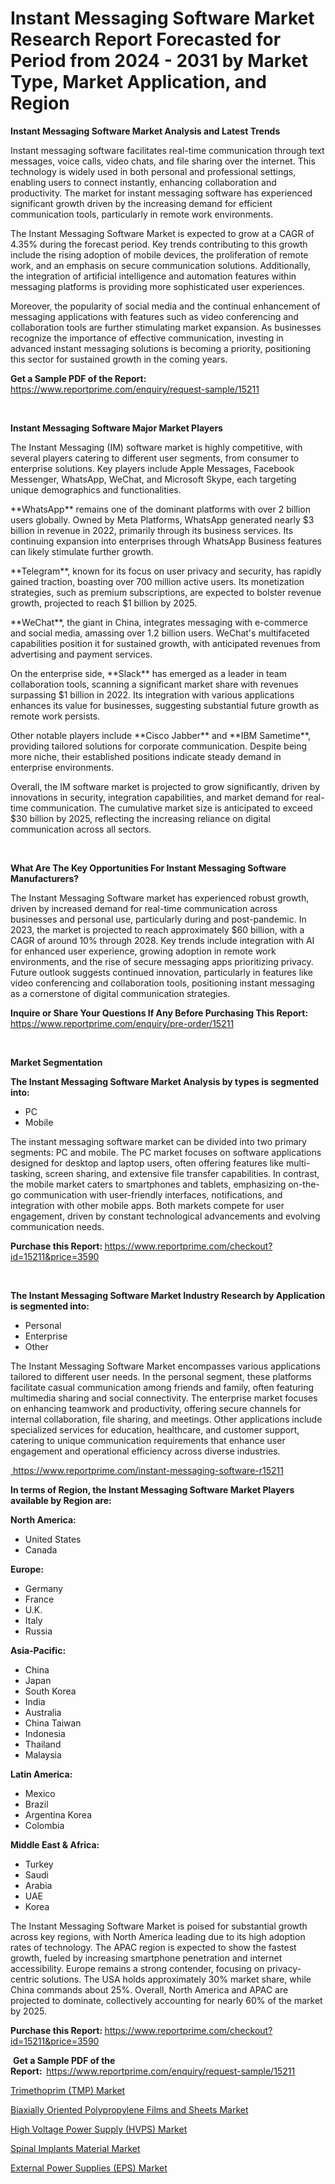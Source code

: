 <p><h1>Instant Messaging Software Market Research Report Forecasted for Period from 2024 -  2031 by Market Type, Market Application, and Region</h1></p><p><strong>Instant Messaging Software Market Analysis and Latest Trends</strong></p>
<p><p>Instant messaging software facilitates real-time communication through text messages, voice calls, video chats, and file sharing over the internet. This technology is widely used in both personal and professional settings, enabling users to connect instantly, enhancing collaboration and productivity. The market for instant messaging software has experienced significant growth driven by the increasing demand for efficient communication tools, particularly in remote work environments.</p><p>The Instant Messaging Software Market is expected to grow at a CAGR of 4.35% during the forecast period. Key trends contributing to this growth include the rising adoption of mobile devices, the proliferation of remote work, and an emphasis on secure communication solutions. Additionally, the integration of artificial intelligence and automation features within messaging platforms is providing more sophisticated user experiences. </p><p>Moreover, the popularity of social media and the continual enhancement of messaging applications with features such as video conferencing and collaboration tools are further stimulating market expansion. As businesses recognize the importance of effective communication, investing in advanced instant messaging solutions is becoming a priority, positioning this sector for sustained growth in the coming years.</p></p>
<p><strong>Get a Sample PDF of the Report:&nbsp;</strong> <a href="https://www.reportprime.com/enquiry/request-sample/15211?utm_campaign=1332&utm_medium=2&utm_source=Github&utm_content=ia&utm_term=11102024&utm_id=instant-messaging-software">https://www.reportprime.com/enquiry/request-sample/15211</a></p>
<p>&nbsp;</p>
<p><strong>Instant Messaging Software Major Market Players</strong></p>
<p><p>The Instant Messaging (IM) software market is highly competitive, with several players catering to different user segments, from consumer to enterprise solutions. Key players include Apple Messages, Facebook Messenger, WhatsApp, WeChat, and Microsoft Skype, each targeting unique demographics and functionalities.</p><p>**WhatsApp** remains one of the dominant platforms with over 2 billion users globally. Owned by Meta Platforms, WhatsApp generated nearly $3 billion in revenue in 2022, primarily through its business services. Its continuing expansion into enterprises through WhatsApp Business features can likely stimulate further growth.</p><p>**Telegram**, known for its focus on user privacy and security, has rapidly gained traction, boasting over 700 million active users. Its monetization strategies, such as premium subscriptions, are expected to bolster revenue growth, projected to reach $1 billion by 2025.</p><p>**WeChat**, the giant in China, integrates messaging with e-commerce and social media, amassing over 1.2 billion users. WeChat's multifaceted capabilities position it for sustained growth, with anticipated revenues from advertising and payment services.</p><p>On the enterprise side, **Slack** has emerged as a leader in team collaboration tools, scanning a significant market share with revenues surpassing $1 billion in 2022. Its integration with various applications enhances its value for businesses, suggesting substantial future growth as remote work persists.</p><p>Other notable players include **Cisco Jabber** and **IBM Sametime**, providing tailored solutions for corporate communication. Despite being more niche, their established positions indicate steady demand in enterprise environments.</p><p>Overall, the IM software market is projected to grow significantly, driven by innovations in security, integration capabilities, and market demand for real-time communication. The cumulative market size is anticipated to exceed $30 billion by 2025, reflecting the increasing reliance on digital communication across all sectors.</p></p>
<p>&nbsp;</p>
<p><strong>What Are The Key Opportunities For Instant Messaging Software Manufacturers?</strong></p>
<p><p>The Instant Messaging Software market has experienced robust growth, driven by increased demand for real-time communication across businesses and personal use, particularly during and post-pandemic. In 2023, the market is projected to reach approximately $60 billion, with a CAGR of around 10% through 2028. Key trends include integration with AI for enhanced user experience, growing adoption in remote work environments, and the rise of secure messaging apps prioritizing privacy. Future outlook suggests continued innovation, particularly in features like video conferencing and collaboration tools, positioning instant messaging as a cornerstone of digital communication strategies.</p></p>
<p><strong>Inquire or Share Your Questions If Any Before Purchasing This Report:</strong> <a href="https://www.reportprime.com/enquiry/pre-order/15211?utm_campaign=1332&utm_medium=2&utm_source=Github&utm_content=ia&utm_term=11102024&utm_id=instant-messaging-software">https://www.reportprime.com/enquiry/pre-order/15211</a></p>
<p>&nbsp;</p>
<p><strong>Market Segmentation</strong></p>
<p><strong>The Instant Messaging Software Market Analysis by types is segmented into:</strong></p>
<p><ul><li>PC</li><li>Mobile</li></ul></p>
<p><p>The instant messaging software market can be divided into two primary segments: PC and mobile. The PC market focuses on software applications designed for desktop and laptop users, often offering features like multi-tasking, screen sharing, and extensive file transfer capabilities. In contrast, the mobile market caters to smartphones and tablets, emphasizing on-the-go communication with user-friendly interfaces, notifications, and integration with other mobile apps. Both markets compete for user engagement, driven by constant technological advancements and evolving communication needs.</p></p>
<p><strong>Purchase this Report:&nbsp;</strong><a href="https://www.reportprime.com/checkout?id=15211&price=3590&utm_campaign=1332&utm_medium=2&utm_source=Github&utm_content=ia&utm_term=11102024&utm_id=instant-messaging-software">https://www.reportprime.com/checkout?id=15211&price=3590</a></p>
<p>&nbsp;</p>
<p><strong>The Instant Messaging Software Market Industry Research by Application is segmented into:</strong></p>
<p><ul><li>Personal</li><li>Enterprise</li><li>Other</li></ul></p>
<p><p>The Instant Messaging Software Market encompasses various applications tailored to different user needs. In the personal segment, these platforms facilitate casual communication among friends and family, often featuring multimedia sharing and social connectivity. The enterprise market focuses on enhancing teamwork and productivity, offering secure channels for internal collaboration, file sharing, and meetings. Other applications include specialized services for education, healthcare, and customer support, catering to unique communication requirements that enhance user engagement and operational efficiency across diverse industries.</p></p>
<p><a href="https://www.reportprime.com/instant-messaging-software-r15211?utm_campaign=1332&utm_medium=2&utm_source=Github&utm_content=ia&utm_term=11102024&utm_id=instant-messaging-software">&nbsp;https://www.reportprime.com/instant-messaging-software-r15211</a></p>
<p><strong>In terms of Region, the Instant Messaging Software Market Players available by Region are:</strong></p>
<p>
    <p> <strong> North America: </strong>
        <ul>
            <li>United States</li>
            <li>Canada</li>
        </ul>
        </p> 
    <p> <strong> Europe: </strong>
        <ul>
            <li>Germany</li>
            <li>France</li>
            <li>U.K.</li>
            <li>Italy</li>
            <li>Russia</li>
        </ul>
        </p> 
    <p> <strong> Asia-Pacific: </strong>
        <ul>
            <li>China</li>
            <li>Japan</li>
            <li>South Korea</li>
            <li>India</li>
            <li>Australia</li>
            <li>China Taiwan</li>
            <li>Indonesia</li>
            <li>Thailand</li>
            <li>Malaysia</li>
        </ul>
        </p> 
    <p> <strong> Latin America: </strong>
        <ul>
            <li>Mexico</li>
            <li>Brazil</li>
            <li>Argentina Korea</li>
            <li>Colombia</li>
        </ul>
        </p> 
    <p> <strong> Middle East & Africa: </strong>
        <ul>
            <li>Turkey</li>
            <li>Saudi</li>
            <li>Arabia</li>
            <li>UAE</li>
            <li>Korea</li>
        </ul>
    </p>
    </p>
<p><p>The Instant Messaging Software Market is poised for substantial growth across key regions, with North America leading due to its high adoption rates of technology. The APAC region is expected to show the fastest growth, fueled by increasing smartphone penetration and internet accessibility. Europe remains a strong contender, focusing on privacy-centric solutions. The USA holds approximately 30% market share, while China commands about 25%. Overall, North America and APAC are projected to dominate, collectively accounting for nearly 60% of the market by 2025.</p></p>
<p><strong>Purchase this Report: </strong><a href="https://www.reportprime.com/checkout?id=15211&price=3590&utm_campaign=1332&utm_medium=2&utm_source=Github&utm_content=ia&utm_term=11102024&utm_id=instant-messaging-software">https://www.reportprime.com/checkout?id=15211&price=3590</a></p>
<p>&nbsp;<strong>Get a Sample PDF of the Report:&nbsp;&nbsp;</strong><a href="https://www.reportprime.com/enquiry/request-sample/15211?utm_campaign=1332&utm_medium=2&utm_source=Github&utm_content=ia&utm_term=11102024&utm_id=instant-messaging-software">https://www.reportprime.com/enquiry/request-sample/15211</a></p>
<p><strong></strong></p>
<p><p><a href="https://www.linkedin.com/pulse/trimethoprim-tmp-market-size-growth-trends-statistics-forecasts-0qidf?utm_campaign=1332&utm_medium=2&utm_source=Github&utm_content=ia&utm_term=11102024&utm_id=instant-messaging-software">Trimethoprim (TMP) Market</a></p><p><a href="https://www.linkedin.com/pulse/biaxially-oriented-polypropylene-films-sheets-market-1ntzf?utm_campaign=1332&utm_medium=2&utm_source=Github&utm_content=ia&utm_term=11102024&utm_id=instant-messaging-software">Biaxially Oriented Polypropylene Films and Sheets Market</a></p><p><a href="https://www.linkedin.com/pulse/high-voltage-power-supply-hvps-market-size-segmentation-trends-usore?utm_campaign=1332&utm_medium=2&utm_source=Github&utm_content=ia&utm_term=11102024&utm_id=instant-messaging-software">High Voltage Power Supply (HVPS) Market</a></p><p><a href="https://www.linkedin.com/pulse/global-spinal-implants-material-market-focus-product-sbn9c?utm_campaign=1332&utm_medium=2&utm_source=Github&utm_content=ia&utm_term=11102024&utm_id=instant-messaging-software">Spinal Implants Material Market</a></p><p><a href="https://www.linkedin.com/pulse/external-power-supplies-eps-market-overview-global-trends-future-wccle?utm_campaign=1332&utm_medium=2&utm_source=Github&utm_content=ia&utm_term=11102024&utm_id=instant-messaging-software">External Power Supplies (EPS) Market</a></p></p>